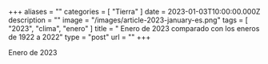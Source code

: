 +++
aliases = ""
categories = [ "Tierra" ]
date = 2023-01-03T10:00:00.000Z
description = ""
image = "/images/article-2023-january-es.png"
tags = [ "2023", "clima", "enero" ]
title = " Enero de 2023 comparado con los eneros de 1922 a 2022"
type = "post"
url = ""
+++

 Enero de 2023 
